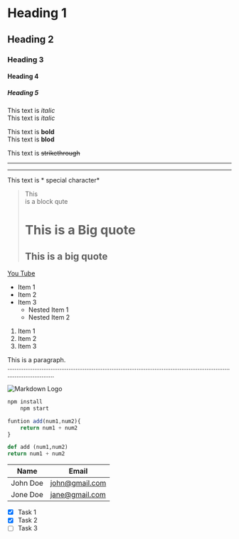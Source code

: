 <!-- Geadings -->
# Heading 1
## Heading 2
### Heading 3
#### Heading 4
##### Heading 5

<!-- 이텔릭 -->
This text is *italic*<br/>
This text is _italic_

<!-- 굵게 -->
This text is **bold**<br/>
This text is __blod__

<!-- 수정~~""~~ -->
This text is ~~strikethrough~~

<!-- 줄넣는거 -->
____

---

<!-- 특수기호 -->
This text is \* special character\*

<!-- Blockquote -->
> This<br/>
>is
>a
>block qute<br/>
># This is a Big quote
>## This is a big quote

<!-- 연결 -->
[You Tube](http://www.youtube.com "할많하않")

<!-- 번호가 안붙은 리스트 -->
* Item 1
* Item 2
* Item 3
    * Nested Item 1
    * Nested Item 2

<!-- 순서있는 목록 -->
1. Item 1
1. Item 2
1. Item 3

<!-- Inline Code Block -->
<p>This is a paragraph.
......................................................................................................................................................</p>

<!-- 이미지 -->
![Markdown Logo](https://markdown-here.com/img/icon256.png)

<!-- GitHub Markdown -->
<!-- Code Blocks -->
```bash
npm install
    npm start
```

```javascript
funtion add(num1,num2){
    return num1 + num2
}
```
```python
def add (num1,num2)
return num1 + num2
```

<!-- Tables -->
| Name | Email  |
| ---- | -------|
| John Doe  | john@gmail.com    |
| Jone Doe  | jane@gmail.com    |

<!-- Task Lists -->
* [x] Task 1
* [x] Task 2
* [ ] Task 3